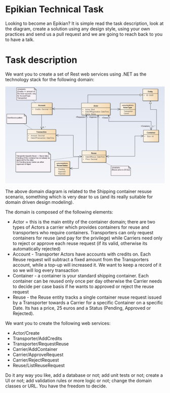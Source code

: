 Epikian Technical Task
===============================

Looking to become an Epikian? It is simple read the task description, look at the diagram, create a solution using any design style, using your own practices and send us a pull request and we are going to reach back to you to have a talk.

Task description
======================

We want you to create a set of Rest web services using .NET as the technology stack for the following domain:

![alt text](/Design/Domain.png "Shipping container Reuse")

The above domain diagram is related to the Shipping container resuse scenario, something which is very dear to us (and its really suitable for domain driven design modeling).

The domain is composed of the following elements:
- Actor = this is the main entity of the container domain; there are two types of Actors a carrier which provides containers for reuse and transporters who require containers. Transporters can only request containers for reuse (and pay for the privilege) while Carriers need only to reject or approve each reuse request (if its valid, otherwise its automatically rejected)
- Account - Transporter Actors have accounts with credits on. Each Reuse request will subtract a fixed amount from the Transporters account, while a top-up will increased it. We want to keep a record of it so we will log every transaction
- Container - a container is your standard shipping container. Each container can be reused only once per day otherwise the Carrier needs to decide per case basis if he wants to approved or reject the reuse request
- Reuse - the Reuse entity tracks a single container reuse request issued by a Transporter towards a Carrier for a specific Container on a specific Date. Its has a price, 25 euros and a Status (Pending, Approved or Rejected).

We want you to create the following web services:
- Actor/Create
- Transporter/AddCredits
- Transporter/RequestReuse
- Carrier/AddContainer
- Carrier/ApproveRequest
- Carrier/RejectRequest
- Reuse/ListReuseRequest

Do it any way you like, add a database or not; add unit tests or not; create a UI or not; add validation rules or more logic or not; change the domain classes or URL. You have the freedom to decide.
